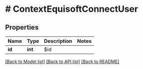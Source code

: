 # # ContextEquisoftConnectUser

## Properties

Name | Type | Description | Notes
------------ | ------------- | ------------- | -------------
**id** | **int** | $id | 

[[Back to Model list]](../../README.md#documentation-for-models) [[Back to API list]](../../README.md#documentation-for-api-endpoints) [[Back to README]](../../README.md)


